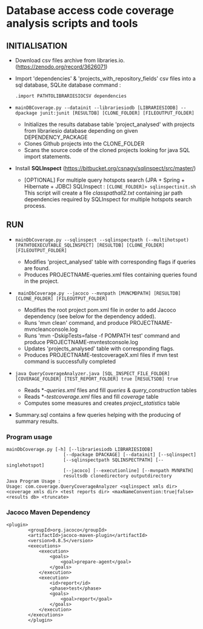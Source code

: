 # Database access code coverage analysis scripts and tools

	
##	**INITIALISATION**
-	Download csv files archive from libraries.io. (https://zenodo.org/record/3626071)
-	Import  'dependencies' & 'projects_with_repository_fields' csv files into a sql database, SQLite database command :
		
	```	.import PATHTOLIBRARIESIOCSV dependencies ```
- 	``` mainDBCoverage.py --datainit --librariesiodb [LIBRARIESIODB] --dpackage junit:junit [RESULTDB] [CLONE_FOLDER] [FILEOUTPUT_FOLDER] ```
	* 	Initializes the results database table 'project_analysed' with projects from librariesio database depending on given DEPENDENCY_PACKAGE
	* 	Clones Github projects into the CLONE_FOLDER
	* 	Scans the source code of the cloned projects looking for java SQL import statements.
			
-	Install **SQLInspect** (https://bitbucket.org/csnagy/sqlinspect/src/master/)
	-	[OPTIONAL]	For multiple query hotspots search (JPA + Spring + Hibernate + JDBC) SQLInspect : `[CLONE_FOLDER]> sqlinspectinit.sh `
			This script will create a file *classpathall2.txt* containing jar path dependencies required by SQLInspect for multiple hotspots search process.

## **RUN**
-	 ``` mainDbCoverage.py --sqlinspect --sqlinspectpath (--multihotspot)[PATHTOEXECUTABLE_SQLINSPECT] [RESULTDB] [CLONE_FOLDER] [FILEOUTPUT_FOLDER] ```

		* 	Modifies 'project_analysed' table with corresponding flags if queries are found.
		*	Produces PROJECTNAME-queries.xml files containing queries found in the project.
-	``` mainDbCoverage.py --jacoco --mvnpath [MVNCMDPATH] [RESULTDB] [CLONE_FOLDER] [FILEOUTPUT_FOLDER]```

	*	Modifies the root project pom.xml file in order to add Jacoco dependency (see below for the dependency added). 
	*	Runs 'mvn clean' command, and produce PROJECTNAME-mvncleanconsole.log
	*	Runs 'mvn -DskipTests=false -f POMPATH test' command and produce PROJECTNAME-mvntestconsole.log
	*	Updates 'projects_analysed' table with corresponding flags.
	*	Produces PROJECTNAME-testcoverageX.xml files if mvn test command is successfully completed
-	```java QueryCoverageAnalyzer.java [SQL_INSPECT_FILE_FOLDER] [COVERAGE_FOLDER] [TEST_REPORT_FOLDER] true [RESULTSDB] true ```
	*	Reads **-queries.xml* files and fill *queries* & *query_construction* tables
	*	Reads **-testcoverage.xml* files and fill *coverage* table
	*	Computes some measures and creates *project_statistics* table
-	Summary.sql contains a few queries helping with the producing of summary results.

### **Program usage**

	mainDbCoverage.py [-h] [--librariesiodb LIBRARIESIODB]
                         [--dpackage DPACKAGE] [--datainit] [--sqlinspect]
                         [--sqlinspectpath SQLINSPECTPATH] [--singlehotspot]
                         [--jacoco] [--executionline] [--mvnpath MVNPATH]
                         resultsdb clonedirectory outputdirectory
	Java Program Usage : 
	Usage: com.coverage.QueryCoverageAnalyzer <sqlinspect xmls dir> <coverage xmls dir> <test reports dir> <maxNameConvention:true|false> <results db> <truncate>
	

### Jacoco Maven Dependency 
```
<plugin>
	    <groupId>org.jacoco</groupId>
	    <artifactId>jacoco-maven-plugin</artifactId>
	    <version>0.8.5</version>
	    <executions>
	        <execution>
	            <goals>
	                <goal>prepare-agent</goal>
	            </goals>
	        </execution>
	        <execution>
	            <id>report</id>
	            <phase>test</phase>
	            <goals>
	                <goal>report</goal>
	            </goals>
	        </execution>
	    </executions>
        </plugin>
```
